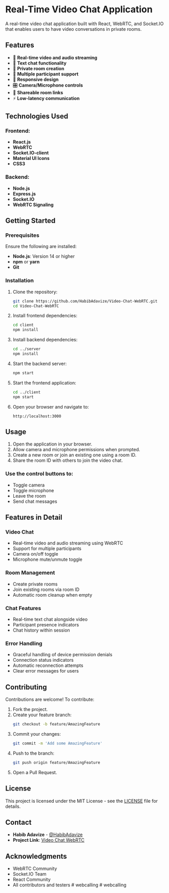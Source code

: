 # Real-Time Video Chat Application

A real-time video chat application built with React, WebRTC, and Socket.IO that enables users to have video conversations in private rooms.

## Features

- 🎥 **Real-time video and audio streaming**
- 💬 **Text chat functionality**
- 🔐 **Private room creation**
- 👥 **Multiple participant support**
- 📱 **Responsive design**
- 🎛️ **Camera/Microphone controls**
- 🔗 **Shareable room links**
- ⚡ **Low-latency communication**

## Technologies Used

### Frontend:
- **React.js**
- **WebRTC**
- **Socket.IO-client**
- **Material UI Icons**
- **CSS3**

### Backend:
- **Node.js**
- **Express.js**
- **Socket.IO**
- **WebRTC Signaling**

## Getting Started

### Prerequisites

Ensure the following are installed:

- **Node.js**: Version 14 or higher
- **npm** or **yarn**
- **Git**

### Installation

1. Clone the repository:
   ```bash
   git clone https://github.com/HabibAdavize/Video-Chat-WebRTC.git
   cd Video-Chat-WebRTC
   ```

2. Install frontend dependencies:
   ```bash
   cd client
   npm install
   ```

3. Install backend dependencies:
   ```bash
   cd ../server
   npm install
   ```

4. Start the backend server:
   ```bash
   npm start
   ```

5. Start the frontend application:
   ```bash
   cd ../client
   npm start
   ```

6. Open your browser and navigate to:
   ```
   http://localhost:3000
   ```

## Usage

1. Open the application in your browser.
2. Allow camera and microphone permissions when prompted.
3. Create a new room or join an existing one using a room ID.
4. Share the room ID with others to join the video chat.

### Use the control buttons to:
- Toggle camera
- Toggle microphone
- Leave the room
- Send chat messages

## Features in Detail

### Video Chat
- Real-time video and audio streaming using WebRTC
- Support for multiple participants
- Camera on/off toggle
- Microphone mute/unmute toggle

### Room Management
- Create private rooms
- Join existing rooms via room ID
- Automatic room cleanup when empty

### Chat Features
- Real-time text chat alongside video
- Participant presence indicators
- Chat history within session

### Error Handling
- Graceful handling of device permission denials
- Connection status indicators
- Automatic reconnection attempts
- Clear error messages for users

## Contributing

Contributions are welcome! To contribute:

1. Fork the project.
2. Create your feature branch:
   ```bash
   git checkout -b feature/AmazingFeature
   ```
3. Commit your changes:
   ```bash
   git commit -m 'Add some AmazingFeature'
   ```
4. Push to the branch:
   ```bash
   git push origin feature/AmazingFeature
   ```
5. Open a Pull Request.

## License

This project is licensed under the MIT License - see the [LICENSE](LICENSE) file for details.

## Contact

- **Habib Adavize** - [@HabibAdavize](https://github.com/HabibAdavize)
- **Project Link**: [Video Chat WebRTC](https://github.com/HabibAdavize/Video-Chat-WebRTC)

## Acknowledgments

- WebRTC Community
- Socket.IO Team
- React Community
- All contributors and testers
#   w e b c a l l i n g  
 #   w e b c a l l i n g  
 